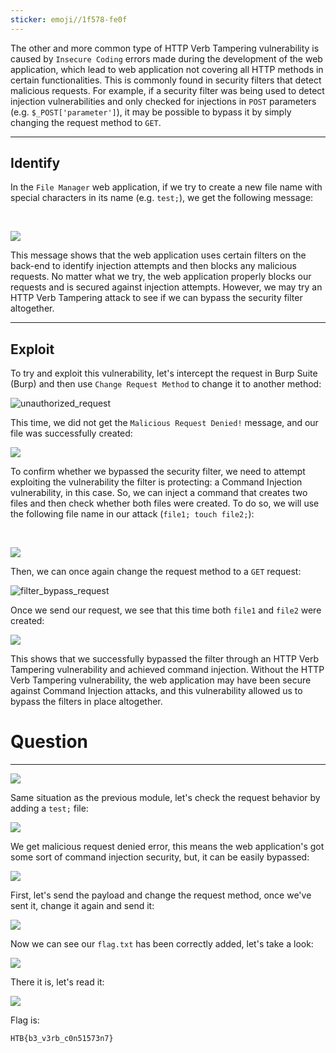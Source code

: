 ```yaml
---
sticker: emoji//1f578-fe0f
---
```

The other and more common type of HTTP Verb Tampering vulnerability is caused by `Insecure Coding` errors made during the development of the web application, which lead to web application not covering all HTTP methods in certain functionalities. This is commonly found in security filters that detect malicious requests. For example, if a security filter was being used to detect injection vulnerabilities and only checked for injections in `POST` parameters (e.g. `$_POST['parameter']`), it may be possible to bypass it by simply changing the request method to `GET`.

---

## Identify

In the `File Manager` web application, if we try to create a new file name with special characters in its name (e.g. `test;`), we get the following message:

   

![](https://academy.hackthebox.com/storage/modules/134/web_attacks_verb_malicious_request.jpg)

This message shows that the web application uses certain filters on the back-end to identify injection attempts and then blocks any malicious requests. No matter what we try, the web application properly blocks our requests and is secured against injection attempts. However, we may try an HTTP Verb Tampering attack to see if we can bypass the security filter altogether.

---

## Exploit

To try and exploit this vulnerability, let's intercept the request in Burp Suite (Burp) and then use `Change Request Method` to change it to another method: 

![unauthorized_request](https://academy.hackthebox.com/storage/modules/134/web_attacks_verb_tampering_GET_request.jpg)

This time, we did not get the `Malicious Request Denied!` message, and our file was successfully created:


![](https://academy.hackthebox.com/storage/modules/134/web_attacks_verb_tampering_injected_request.jpg)

To confirm whether we bypassed the security filter, we need to attempt exploiting the vulnerability the filter is protecting: a Command Injection vulnerability, in this case. So, we can inject a command that creates two files and then check whether both files were created. To do so, we will use the following file name in our attack (`file1; touch file2;`):

   

![](https://academy.hackthebox.com/storage/modules/134/web_attacks_verb_tampering_filter_bypass.jpg)

Then, we can once again change the request method to a `GET` request: 

![filter_bypass_request](https://academy.hackthebox.com/storage/modules/134/web_attacks_verb_tampering_filter_bypass_request.jpg)

Once we send our request, we see that this time both `file1` and `file2` were created:


![](https://academy.hackthebox.com/storage/modules/134/web_attacks_verb_tampering_after_filter_bypass.jpg)

This shows that we successfully bypassed the filter through an HTTP Verb Tampering vulnerability and achieved command injection. Without the HTTP Verb Tampering vulnerability, the web application may have been secure against Command Injection attacks, and this vulnerability allowed us to bypass the filters in place altogether.

# Question
---

![](../images/Pasted%20image%2020250217143523.png)

Same situation as the previous module, let's check the request behavior by adding a `test;` file:

![](../images/Pasted%20image%2020250217143548.png)

We get malicious request denied error, this means the web application's got some sort of command injection security, but, it can be easily bypassed:

![](../images/Pasted%20image%2020250217144923.png)

First, let's send the payload and change the request method, once we've sent it, change it again and send it:

![](../images/Pasted%20image%2020250217145008.png)

Now we can see our `flag.txt` has been correctly added, let's take a look:

![](../images/Pasted%20image%2020250217145033.png)

There it is, let's read it:

![](../images/Pasted%20image%2020250217145048.png)

Flag is:

```
HTB{b3_v3rb_c0n51573n7}
```